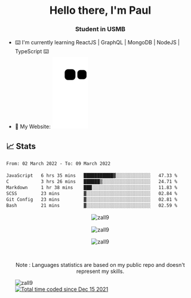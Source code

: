 <h1 align="center">Hello there, I'm Paul</h1> 
<h3 align="center">Student in USMB </h3>

- ⌨️ I'm currently learning ReactJS | GraphQL | MongoDB | NodeJS | TypeScript ⌨️
- 🔎 My Website: <a href="" ></a>
![Alt text](https://raw.githubusercontent.com/zall9/zall9/output/github-contribution-grid-snake.svg)

## 📈 Stats



<!--START_SECTION:waka-->

```text
From: 02 March 2022 - To: 09 March 2022

JavaScript   6 hrs 35 mins   ███████████▓░░░░░░░░░░░░░   47.33 %
C            3 hrs 26 mins   ██████▒░░░░░░░░░░░░░░░░░░   24.71 %
Markdown     1 hr 38 mins    ███░░░░░░░░░░░░░░░░░░░░░░   11.83 %
SCSS         23 mins         ▓░░░░░░░░░░░░░░░░░░░░░░░░   02.84 %
Git Config   23 mins         ▓░░░░░░░░░░░░░░░░░░░░░░░░   02.81 %
Bash         21 mins         ▓░░░░░░░░░░░░░░░░░░░░░░░░   02.59 %
```

<!--END_SECTION:waka-->
<p align="center">
  <img align="center" src="https://github-readme-stats.vercel.app/api?username=zall9&show_icons=true&locale=en&theme=tokyonight " alt="zall9" />
</p>
<p  align="center"><img align="center" src="https://github-readme-streak-stats.herokuapp.com/?user=zall9&theme=tokyonight" alt="zall9" /></p>
<p  align="center"><img align="center" src="https://github-readme-stats.vercel.app/api/top-langs?username=zall9&show_icons=true&locale=en&layout=compact&theme=tokyonight" alt="zall9" /></p>
<br>
<p  align="center">Note : Languages statistics are based on my public repo and doesn't represent my skills.</p>
<p>
  <ul style="list-style-type: none;">
    <li align="left"><img src="https://komarev.com/ghpvc/?username=zall9&label=Profile%20views&color=0e75b6&style=for-the-badge" alt="zall9" /></li>
    <li align="left"> <a href="https://wakatime.com/@7e787948-bc72-4702-af7b-d57420a332e8"><img src="https://wakatime.com/badge/user/7e787948-bc72-4702-af7b-d57420a332e8.svg?style=for-the-badge" alt="Total time coded since Dec 15 2021" /></a> </li>
  </ul>
</p>

